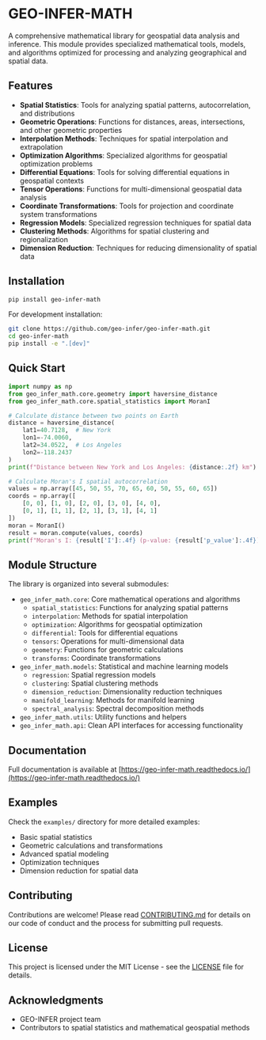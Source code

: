# GEO-INFER-MATH

A comprehensive mathematical library for geospatial data analysis and inference. This module provides specialized mathematical tools, models, and algorithms optimized for processing and analyzing geographical and spatial data.

## Features

- **Spatial Statistics**: Tools for analyzing spatial patterns, autocorrelation, and distributions
- **Geometric Operations**: Functions for distances, areas, intersections, and other geometric properties
- **Interpolation Methods**: Techniques for spatial interpolation and extrapolation
- **Optimization Algorithms**: Specialized algorithms for geospatial optimization problems
- **Differential Equations**: Tools for solving differential equations in geospatial contexts
- **Tensor Operations**: Functions for multi-dimensional geospatial data analysis
- **Coordinate Transformations**: Tools for projection and coordinate system transformations
- **Regression Models**: Specialized regression techniques for spatial data
- **Clustering Methods**: Algorithms for spatial clustering and regionalization
- **Dimension Reduction**: Techniques for reducing dimensionality of spatial data

## Installation

```bash
pip install geo-infer-math
```

For development installation:

```bash
git clone https://github.com/geo-infer/geo-infer-math.git
cd geo-infer-math
pip install -e ".[dev]"
```

## Quick Start

```python
import numpy as np
from geo_infer_math.core.geometry import haversine_distance
from geo_infer_math.core.spatial_statistics import MoranI

# Calculate distance between two points on Earth
distance = haversine_distance(
    lat1=40.7128,  # New York
    lon1=-74.0060,
    lat2=34.0522,  # Los Angeles
    lon2=-118.2437
)
print(f"Distance between New York and Los Angeles: {distance:.2f} km")

# Calculate Moran's I spatial autocorrelation
values = np.array([45, 50, 55, 70, 65, 60, 50, 55, 60, 65])
coords = np.array([
    [0, 0], [1, 0], [2, 0], [3, 0], [4, 0],
    [0, 1], [1, 1], [2, 1], [3, 1], [4, 1]
])
moran = MoranI()
result = moran.compute(values, coords)
print(f"Moran's I: {result['I']:.4f} (p-value: {result['p_value']:.4f})")
```

## Module Structure

The library is organized into several submodules:

- `geo_infer_math.core`: Core mathematical operations and algorithms
  - `spatial_statistics`: Functions for analyzing spatial patterns
  - `interpolation`: Methods for spatial interpolation
  - `optimization`: Algorithms for geospatial optimization
  - `differential`: Tools for differential equations
  - `tensors`: Operations for multi-dimensional data
  - `geometry`: Functions for geometric calculations
  - `transforms`: Coordinate transformations
- `geo_infer_math.models`: Statistical and machine learning models
  - `regression`: Spatial regression models
  - `clustering`: Spatial clustering methods
  - `dimension_reduction`: Dimensionality reduction techniques
  - `manifold_learning`: Methods for manifold learning
  - `spectral_analysis`: Spectral decomposition methods
- `geo_infer_math.utils`: Utility functions and helpers
- `geo_infer_math.api`: Clean API interfaces for accessing functionality

## Documentation

Full documentation is available at [https://geo-infer-math.readthedocs.io/](https://geo-infer-math.readthedocs.io/)

## Examples

Check the `examples/` directory for more detailed examples:

- Basic spatial statistics
- Geometric calculations and transformations
- Advanced spatial modeling
- Optimization techniques
- Dimension reduction for spatial data

## Contributing

Contributions are welcome! Please read [CONTRIBUTING.md](CONTRIBUTING.md) for details on our code of conduct and the process for submitting pull requests.

## License

This project is licensed under the MIT License - see the [LICENSE](LICENSE) file for details.

## Acknowledgments

- GEO-INFER project team
- Contributors to spatial statistics and mathematical geospatial methods 